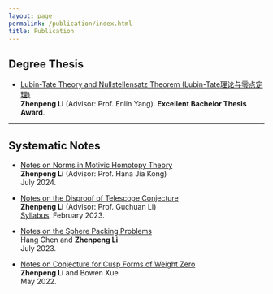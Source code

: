 ```yaml
---
layout: page 
permalink: /publication/index.html 
title: Publication
---
```


## Degree Thesis  

- [Lubin-Tate Theory and Nullstellensatz Theorem (Lubin-Tate理论与零点定理)](https://caihanlin.com/mypaper/thesis/UG-thesis.pdf)<br>**Zhenpeng Li** (Advisor: Prof. Enlin Yang). **Excellent Bachelor Thesis Award**.<br>

---

## Systematic Notes 

- [Notes on Norms in Motivic Homotopy Theory](https://ojs.aaai.org/index.php/AAAI/article/view/30544)<br>**Zhenpeng Li** (Advisor: Prof. Hana Jia Kong)<br>July 2024.


- [Notes on the Disproof of Telescope Conjecture](https://ojs.aaai.org/index.php/AAAI/article/view/30544)<br>**Zhenpeng Li** (Advisor: Prof. Guchuan Li)<br> [Syllabus](https://ojs.aaai.org/index.php/AAAI/article/view/30544). February 2023.<br>


- [Notes on the Sphere Packing Problems](https://ojs.aaai.org/index.php/AAAI/article/view/30544)<br> Hang Chen and **Zhenpeng Li**<br>July 2023.<br>

- [Notes on Conjecture for Cusp Forms of Weight Zero](https://ojs.aaai.org/index.php/AAAI/article/view/30544)<br> **Zhenpeng Li** and Bowen Xue<br>May 2022.<br>

<br>
























































  <br>      
